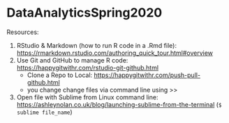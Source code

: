 # DataAnalyticsSpring2020

Resources:

1. RStudio & Markdown (how to run R code in a .Rmd file): https://rmarkdown.rstudio.com/authoring_quick_tour.html#overview 
2. Use Git and GitHub to manage R code: https://happygitwithr.com/rstudio-git-github.html
	- Clone a Repo to Local: https://happygitwithr.com/push-pull-github.html
	- you change change files via command line using >>
3. Open file with Sublime from Linux command line: https://ashleynolan.co.uk/blog/launching-sublime-from-the-terminal (`$ sublime file_name`)
